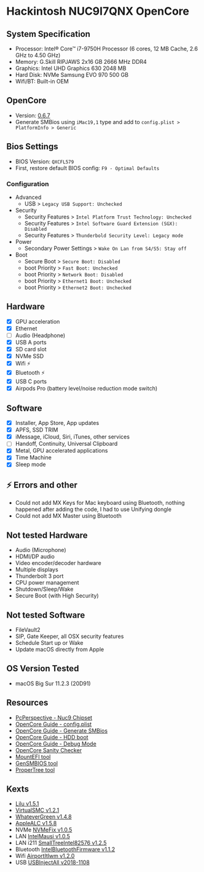 # Hackintosh NUC9I7QNX OpenCore

## System Specification
- Processor: Intel® Core™ i7-9750H Processor (6 cores, 12 MB Cache, 2.6 GHz to 4.50 GHz)
- Memory: G.Skill RIPJAWS 2x16 GB 2666 MHz DDR4
- Graphics: Intel UHD Graphics 630 2048 MB
- Hard Disk: NVMe Samsung EVO 970 500 GB 
- Wifi/BT: Built-in OEM

## OpenCore
- Version: [0.6.7](https://github.com/acidanthera/OpenCorePkg/releases/tag/0.6.7)
- Generate SMBios using `iMac19,1` type and add to `config.plist > PlatformInfo > Generic`

## Bios Settings
- BIOS Version: `QXCFL579`
- First, restore default BIOS config: `F9 - Optimal Defaults`

### Configuration
- Advanced
  - USB > `Legacy USB Support: Unchecked`
- Security
  - Security Features > `Intel Platform Trust Technology: Unchecked`
  - Security Features > `Intel Software Guard Extension (SGX): Disabled`
  - Security Features > `Thunderbold Security Level: Legacy mode`
- Power
  - Secondary Power Settings > `Wake On Lan from S4/S5: Stay off`
- Boot
  - Secure Boot > `Secure Boot: Disabled`
  - boot Priority > `Fast Boot: Unchecked`
  - boot Priority > `Network Boot: Disabled`
  - boot Priority > `Ethernet1 Boot: Unchecked`
  - boot Priority > `Ethernet2 Boot: Unchecked`

## Hardware

* [x] GPU acceleration
* [x] Ethernet
* [ ] Audio \(Headphone\)
* [x] USB A ports
* [x] SD card slot
* [x] NVMe SSD
* [x] Wifi :zap:
* [x] Bluetooth :zap:
* [x] USB C ports
* [x] Airpods Pro (battery level/noise reduction mode switch)

## Software

* [x] Installer, App Store, App updates
* [x] APFS, SSD TRIM
* [x] iMessage, iCloud, Siri, iTunes, other services
* [ ] Handoff, Continuity, Universal Clipboard
* [x] Metal, GPU accelerated applications
* [x] Time Machine
* [x] Sleep mode

## :zap: Errors and other

* Could not add MX Keys for Mac keyboard using Bluetooth, nothing happened after adding the code, I had to use Unifying dongle
* Could not add MX Master using Bluetooth

## Not tested Hardware
* Audio \(Microphone\)
* HDMI/DP audio
* Video encoder/decoder hardware
* Multiple displays
* Thunderbolt 3 port
* CPU power management
* Shutdown/Sleep/Wake
* Secure Boot \(with High Security\)

## Not tested  Software
* FileVault2
* SIP, Gate Keeper, all OSX security features
* Schedule Start up or Wake
* Update macOS directly from Apple

## OS Version Tested
- macOS Big Sur 11.2.3 (20D91)

## Resources
- [PcPerspective - Nuc9 Chipset](https://pcper.com/2020/04/intel-nuc-9-extreme-nuc9i9qnx-review/#ftoc-heading-19)
- [OpenCore Guide - config.plist](https://dortania.github.io/OpenCore-Install-Guide/config-laptop.plist/coffee-lake-plus.html#starting-point) 
- [OpenCore Guide - Generate SMBios](https://dortania.github.io/OpenCore-Install-Guide/config-laptop.plist/coffee-lake-plus.html#platforminfo)
- [OpenCore Guide - HDD boot](https://dortania.github.io/OpenCore-Post-Install/universal/oc2hdd.html#grabbing-opencore-off-the-usb)
- [OpenCore Guide - Debug Mode](https://dortania.github.io/OpenCore-Install-Guide/troubleshooting/debug.html)
- [OpenCore Sanity Checker](https://opencore.slowgeek.com)
- [MountEFI tool](https://github.com/corpnewt/MountEFI)
- [GenSMBIOS tool](https://github.com/corpnewt/GenSMBIOS)
- [ProperTree tool](https://github.com/corpnewt/ProperTree)

## Kexts
- [Lilu v1.5.1](https://github.com/acidanthera/Lilu/releases/tag/1.5.1)
- [VirtualSMC v1.2.1](https://github.com/acidanthera/VirtualSMC/releases/tag/1.2.1)
- [WhateverGreen v1.4.8](https://github.com/acidanthera/WhateverGreen/releases/tag/1.4.8)
- [AppleALC v1.5.8](https://github.com/acidanthera/AppleALC/releases/tag/1.5.8)
- NVMe [NVMeFix v1.0.5](https://github.com/acidanthera/NVMeFix/releases/tag/1.0.5)
- LAN [IntelMausi v1.0.5](https://github.com/acidanthera/IntelMausi/releases/tag/1.0.5)
- LAN i211 [SmallTreeIntel82576 v1.2.5](https://github.com/khronokernel/SmallTree-I211-AT-patch/releases/tag/1.2.5)
- Bluetooth [IntelBluetoothFirmware v1.1.2](https://github.com/OpenIntelWireless/IntelBluetoothFirmware/releases/tag/1.1.2)
- Wifi [AirportItlwm v1.2.0](https://github.com/OpenIntelWireless/itlwm/releases/tag/v1.2.0)
- USB [USBInjectAll v2018-1108](https://bitbucket.org/RehabMan/os-x-usb-inject-all/downloads/?tab=downloads)

